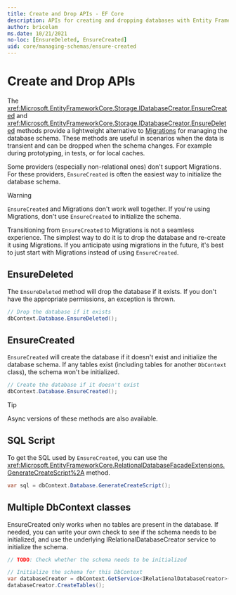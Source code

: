 ```yaml
---
title: Create and Drop APIs - EF Core
description: APIs for creating and dropping databases with Entity Framework Core
author: bricelam
ms.date: 10/21/2021
no-loc: [EnsureDeleted, EnsureCreated]
uid: core/managing-schemas/ensure-created
---
```

# Create and Drop APIs

The <xref:Microsoft.EntityFrameworkCore.Storage.IDatabaseCreator.EnsureCreated> and <xref:Microsoft.EntityFrameworkCore.Storage.IDatabaseCreator.EnsureDeleted> methods provide a lightweight alternative to [Migrations](xref:core/managing-schemas/migrations/index) for managing the database schema. These methods are useful in scenarios when the data is transient and can be dropped when the schema changes. For example during prototyping, in tests, or for local caches.

Some providers (especially non-relational ones) don't support Migrations. For these providers, `EnsureCreated` is often the easiest way to initialize the database schema.

> [!WARNING]
> `EnsureCreated` and Migrations don't work well together. If you're using Migrations, don't use `EnsureCreated` to initialize the schema.

Transitioning from `EnsureCreated` to Migrations is not a seamless experience. The simplest way to do it is to drop the database and re-create it using Migrations. If you anticipate using migrations in the future, it's best to just start with Migrations instead of using `EnsureCreated`.

## EnsureDeleted

The `EnsureDeleted` method will drop the database if it exists. If you don't have the appropriate permissions, an exception is thrown.

```csharp
// Drop the database if it exists
dbContext.Database.EnsureDeleted();
```

## EnsureCreated

`EnsureCreated` will create the database if it doesn't exist and initialize the database schema. If any tables exist (including tables for another `DbContext` class), the schema won't be initialized.

```csharp
// Create the database if it doesn't exist
dbContext.Database.EnsureCreated();
```

> [!TIP]
> Async versions of these methods are also available.

## SQL Script

To get the SQL used by `EnsureCreated`, you can use the <xref:Microsoft.EntityFrameworkCore.RelationalDatabaseFacadeExtensions.GenerateCreateScript%2A> method.

```csharp
var sql = dbContext.Database.GenerateCreateScript();
```

## Multiple DbContext classes

EnsureCreated only works when no tables are present in the database. If needed, you can write your own check to see if the schema needs to be initialized, and use the underlying IRelationalDatabaseCreator service to initialize the schema.

```csharp
// TODO: Check whether the schema needs to be initialized

// Initialize the schema for this DbContext
var databaseCreator = dbContext.GetService<IRelationalDatabaseCreator>();
databaseCreator.CreateTables();
```
